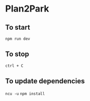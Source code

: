 # Plan2Park

## To start 
`npm run dev`

## To stop
`ctrl + C`

## To update dependencies 
`ncu -u`
`npm install`